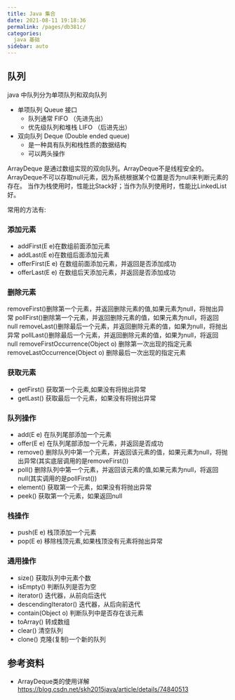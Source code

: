```yaml
---
title: Java 集合
date: 2021-08-11 19:18:36
permalink: /pages/db381c/
categories:
  java 基础
sidebar: auto
---
```


## 队列

java 中队列分为单项队列和双向队列

 - 单项队列 Queue 接口
   - 队列通常 FIFO （先进先出）
   - 优先级队列和堆栈 LIFO （后进先出）
 - 双向队列 Deque (Double ended queue)
    - 是一种具有队列和栈性质的数据结构
    - 可以两头操作

ArrayDeque 是通过数组实现的双向队列。ArrayDeque不是线程安全的。 
ArrayDeque不可以存取null元素，因为系统根据某个位置是否为null来判断元素的存在。 当作为栈使用时，性能比Stack好；当作为队列使用时，性能比LinkedList好。 

常用的方法有:

### 添加元素

- addFirst(E e)在数组前面添加元素
- addLast(E e)在数组后面添加元素
- offerFirst(E e) 在数组前面添加元素，并返回是否添加成功
- offerLast(E e) 在数组后天添加元素，并返回是否添加成功

### 删除元素

removeFirst()删除第一个元素，并返回删除元素的值,如果元素为null，将抛出异常
pollFirst()删除第一个元素，并返回删除元素的值，如果元素为null，将返回null
removeLast()删除最后一个元素，并返回删除元素的值，如果为null，将抛出异常
pollLast()删除最后一个元素，并返回删除元素的值，如果为null，将返回null
removeFirstOccurrence(Object o) 删除第一次出现的指定元素
removeLastOccurrence(Object o) 删除最后一次出现的指定元素

### 获取元素
- getFirst() 获取第一个元素,如果没有将抛出异常
- getLast() 获取最后一个元素，如果没有将抛出异常
   

### 队列操作
- add(E e) 在队列尾部添加一个元素
- offer(E e) 在队列尾部添加一个元素，并返回是否成功
- remove() 删除队列中第一个元素，并返回该元素的值，如果元素为null，将抛出异常(其实底层调用的是removeFirst())
- poll()  删除队列中第一个元素，并返回该元素的值,如果元素为null，将返回null(其实调用的是pollFirst())
- element() 获取第一个元素，如果没有将抛出异常
- peek() 获取第一个元素，如果返回null
      

### 栈操作

- push(E e) 栈顶添加一个元素
- pop(E e) 移除栈顶元素,如果栈顶没有元素将抛出异常
        
### 通用操作
- size() 获取队列中元素个数
- isEmpty() 判断队列是否为空
- iterator() 迭代器，从前向后迭代
- descendingIterator() 迭代器，从后向前迭代
- contain(Object o) 判断队列中是否存在该元素
- toArray() 转成数组
- clear() 清空队列
- clone() 克隆(复制)一个新的队列

## 参考资料

- ArrayDeque类的使用详解 https://blog.csdn.net/skh2015java/article/details/74840513
